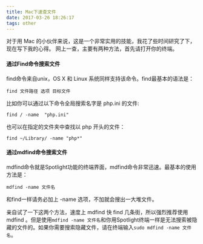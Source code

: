 ```yaml
---
title: Mac下速查文件
date: 2017-03-26 18:26:17
tags: other
---
```

对于用 Mac 的小伙伴来说，这是一个非常实用的技能，我花了些时间研究了下，现在写下我的心得。
网上一查，主要有两种方法，首先请打开你的终端。

#### 通过Find命令搜索文件
find命令来自unix，OS X 和 Linux 系统同样支持该命令。find最基本的语法是：
```
find 文件路径 选项 目标文件
```
比如你可以通过以下命令全局搜索名字是 php.ini 的文件:
```
find / -name  "php.ini"
```
也可以在指定的文件夹中查找以 php 开头的文件：
```
find ~/Library/ -name "php*"
```

#### 通过mdfind命令搜索文件
mdfind命令就是Spotlight功能的终端界面，mdfind命令非常迅速。最基本的使用方法是：
```
mdfind -name 文件名 
```
和find一样请务必加上 -name 选项，不加就会搜出一大堆文件。

亲自试了一下这两个方法，速度上 mdfind 快 find 几条街，所以强烈推荐使用 mdfind 。但是使用`mdfind -name 文件名`和你用Spotlight终端一样是无法搜索被隐藏的文件的。如果你需要搜索隐藏文件，请在终端输入`sudo mdfind -name 文件名`。